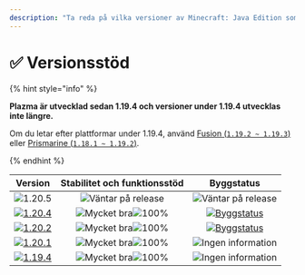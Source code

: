```yaml
---
description: "Ta reda på vilka versioner av Minecraft: Java Edition som stöds av Plazma."
---
```


# ✅ Versionsstöd

{% hint style="info" %}

**Plazma är utvecklad sedan 1.19.4 och versioner under 1.19.4 utvecklas inte längre.**

Om du letar efter plattformar under 1.19.4, använd [Fusion (`1.19.2 ~ 1.19.3`)](https://github.com/RuinedTechnologyUnify/Fusion) eller [Prismarine (`1.18.1 ~ 1.19.2`)](https://github.com/PrismarineTeam/Prismarine).

{% endhint %}

[wtr]: <https://badge.plazmamc.org/0/Väntar på släpp>
[ukn]: <https://badge.plazmamc.org/0/Ingen information>
[vgd]: <https://badge.plazmamc.org/1/Mycket bra>
[100]: https://badge.plazmamc.org/percent/100

|                                      Version                                      |  Stabilitet och funktionsstöd  |                                              Byggstatus                                             |
| :-------------------------------------------------------------------------------: | :----------------------------: | :-------------------------------------------------------------------------------------------------: |
|                   ![1.20.5](https://badge.plazmamc.org/0/1.20.5)                  |    ![Väntar på release][wtr]   |                                      ![Väntar på release][wtr]                                      |
| [![1.20.4](https://badge.plazmamc.org/2/1.20.4)](https://git.plazmamc.org/1.20.4) | ![Mycket bra][vgd]![100%][100] | [![Byggstatus](https://build.plazmamc.org/1.20.4)](https://build.plazmamc.org/1.20.4?redirect=true) |
| [![1.20.2](https://badge.plazmamc.org/6/1.20.2)](https://git.plazmamc.org/1.20.2) | ![Mycket bra][vgd]![100%][100] | [![Byggstatus](https://build.plazmamc.org/1.20.2)](https://build.plazmamc.org/1.20.2?redirect=true) |
| [![1.20.1](https://badge.plazmamc.org/4/1.20.1)](https://git.plazmamc.org/1.20.1) | ![Mycket bra][vgd]![100%][100] |                                      ![Ingen information][ukn]                                      |
| [![1.19.4](https://badge.plazmamc.org/4/1.19.4)](https://git.plazmamc.org/1.19.4) | ![Mycket bra][vgd]![100%][100] |                                      ![Ingen information][ukn]                                      |
